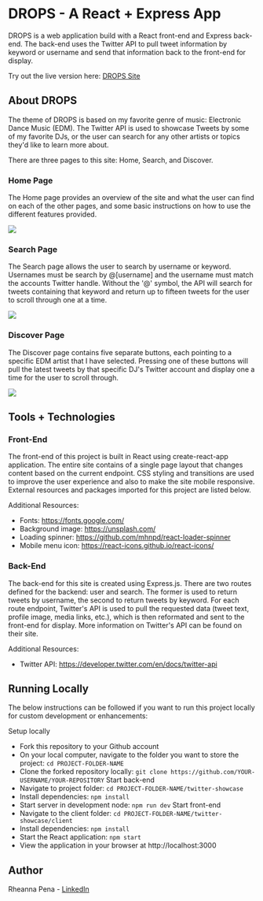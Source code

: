 # DROPS - A React + Express App 
DROPS is a web application build with a React front-end and Express back-end. The back-end uses the Twitter API to pull tweet information by keyword or username and send that information back to the front-end for display.

Try out the live version here: [DROPS Site](https://twitter-drops.herokuapp.com/)

## About DROPS
The theme of DROPS is based on my favorite genre of music: Electronic Dance Music (EDM). The Twitter API is used to showcase Tweets by some of my favorite DJs, or the user can search for any other artists or topics they'd like to learn more about.

There are three pages to this site: Home, Search, and Discover.

### Home Page
The Home page provides an overview of the site and what the user can find on each of the other pages, and some basic instructions on how to use the different features provided.

![](./screenshots/Home.gif)

### Search Page
The Search page allows the user to search by username or keyword. Usernames must be search by @[username] and the username must match the accounts Twitter handle. Without the '@' symbol, the API will search for tweets containing that keyword and return up to fifteen tweets for the user to scroll through one at a time.

![](./screenshots/Search.gif)

### Discover Page
The Discover page contains five separate buttons, each pointing to a specific EDM artist that I have selected. Pressing one of these buttons will pull the latest tweets by that specific DJ's Twitter account and display one a time for the user to scroll through.

![](./screenshots/Discover.gif)

## Tools + Technologies
### Front-End
The front-end of this project is built in React using create-react-app application. The entire site contains of a single page layout that changes content based on the current endpoint. CSS styling and transitions are used to improve the user experience and also to make the site mobile responsive. External resources and packages imported for this project are listed below.

Additional Resources:
- Fonts: https://fonts.google.com/
- Background image: https://unsplash.com/
- Loading spinner: https://github.com/mhnpd/react-loader-spinner
- Mobile menu icon: https://react-icons.github.io/react-icons/

### Back-End
The back-end for this site is created using Express.js. There are two routes defined for the backend: user and search. The former is used to return tweets by username, the second to return tweets by keyword. For each route endpoint, Twitter's API is used to pull the requested data (tweet text, profile image, media links, etc.), which is then reformated and sent to the front-end for display. More information on Twitter's API can be found on their site.

Additional Resources: 
- Twitter API: https://developer.twitter.com/en/docs/twitter-api

## Running Locally
The below instructions can be followed if you want to run this project locally for custom development or enhancements:

Setup locally
- Fork this repository to your Github account
- On your local computer, navigate to the folder you want to store the project: `cd PROJECT-FOLDER-NAME`
- Clone the forked repository locally: `git clone https://github.com/YOUR-USERNAME/YOUR-REPOSITORY`
Start back-end
- Navigate to project folder: `cd PROJECT-FOLDER-NAME/twitter-showcase`
- Install dependencies: `npm install`
- Start server in development node: `npm run dev`
Start front-end
- Navigate to the client folder: `cd PROJECT-FOLDER-NAME/twitter-showcase/client`
- Install dependencies: `npm install`
- Start the React application: `npm start`
- View the application in your browser at http://localhost:3000

## Author
Rheanna Pena - [LinkedIn](https://www.linkedin.com/in/rheanna-gallego-aa0007110/)
